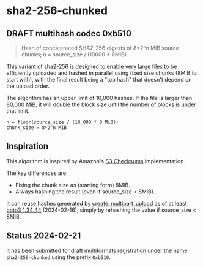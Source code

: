 # sha2-256-chunked

## DRAFT multihash codec 0xb510

> Hash of concatenated SHA2-256 digests of 8*2^n MiB source chunks; n = source_size / (10000 * 8MiB)

This variant of sha2-256 is designed to enable very large files
to be efficiently uploaded and hashed in parallel using fixed size chunks
(8MiB to start with), with the final result being a "top hash"
that doesn't depend on the upload order.

The algorithm has an upper limit of 10,000 hashes.
If the file is larger than 80,000 MiB,
it will double the block size until the number of blocks
is under that limit.

```pseudocode
n = floor(source_size / (10_000 * 8 MiB))
chunk_size = 8*2^n MiB
```

## Inspiration

This algorithm is inspired by Amazon's 
[S3 Checksums](https://aws.amazon.com/blogs/aws/new-additional-checksum-algorithms-for-amazon-s3/)
implementation.

The key differences are:

* Fixing the chunk size as (starting form) 8MiB.
* Always hashing the result (even if source_size < 8MiB).

It can reuse hashes generated by
[create_multipart_upload](https://boto3.amazonaws.com/v1/documentation/api/latest/reference/services/s3/client/create_multipart_upload.html)
as of at least [boto3 1.34.44](https://pypi.org/project/boto3/1.34.44/) 
(2024-02-16), simply by rehashing the value if source_size < 8MiB.

## Status 2024-02-21

It has been submitted for draft
[multiformats registration](https://github.com/multiformats/multiformats/blob/master/contributing.md#multiformats-registrations)
under the name `sha2-256-chunked` using the prefix `0xb510`.
